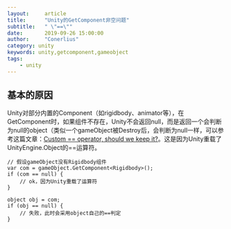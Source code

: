 ```yaml
---
layout:     article
title:      "Unity的GetComponent非空问题"
subtitle:   " \"==\""
date:       2019-09-26 15:00:00
author:     "Conerlius"
category: unity
keywords: unity,getcomponent,gameobject
tags:
    - unity
---
```


## 基本的原因

Unity对部分内置的Component（如rigidbody、animator等），在GetComponent时，如果组件不存在，Unity不会返回null，而是返回一个会判断为null的object（类似一个gameObject被Destroy后，会判断为null一样，可以参考这篇文章：[Custom == operator, should we keep it?](https://blogs.unity3d.com/cn/2014/05/16/custom-operator-should-we-keep-it/)。这是因为Unity重载了UnityEngine.Object的==运算符。

```
// 假设gameObject没有Rigidbody组件
var com = gameObject.GetComponent<Rigidbody>();
if (com == null) {
    // ok，因为Unity重载了运算符
}

object obj = com;
if (obj == null) {
    // 失败，此时会采用object自己的==判定
}
```